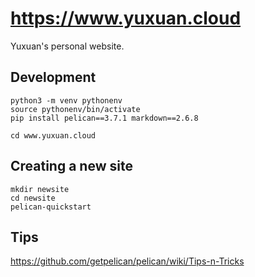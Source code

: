 # https://www.yuxuan.cloud
Yuxuan's personal website.

## Development
```
python3 -m venv pythonenv
source pythonenv/bin/activate
pip install pelican==3.7.1 markdown==2.6.8

cd www.yuxuan.cloud
```

## Creating a new site
```
mkdir newsite
cd newsite
pelican-quickstart
```

## Tips
https://github.com/getpelican/pelican/wiki/Tips-n-Tricks

